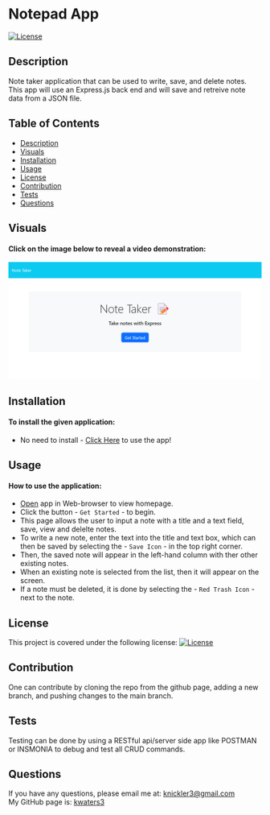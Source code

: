 # Notepad App
 
   [![License](https://img.shields.io/badge/License-MIT-turquoise.svg)](https://opensource.org/licenses/MIT) 

 ## Description
  Note taker application that can be used to write, save, and delete notes. This app will use an Express.js back end and will save and retreive note data from a JSON file.

 
 ## Table of Contents
   * [Description](#description)
   * [Visuals](#visuals)  
   * [Installation](#installation)
   * [Usage](#usage)
   * [License](#license)
   * [Contribution](#contribution)
   * [Tests](#tests)
   * [Questions](#questions)
 
 
 ## Visuals
 #### Click on the image below to reveal a video demonstration:

 [![Screenshot](public/assets/images/screenshot.png)](https://notepad-app-2023-e86abd3d58b8.herokuapp.com/)
 
 
 ## Installation
 #### To install the given application:
  * No need to install - [Click Here](https://notepad-app-2023-e86abd3d58b8.herokuapp.com/) to use the app!
   
 
 ## Usage
 #### How to use the application:
  * [Open](https://notepad-app-2023-e86abd3d58b8.herokuapp.com/) app in Web-browser to view homepage.
  * Click the button -  `Get Started` - to begin.
  * This page allows the user to input a note with a title and a text field, save, view and delelte notes.  
  * To write a new note, enter the text into the title and text box, which can then be saved by selecting the - `Save Icon` - in the top right corner.  
  * Then, the saved note will appear in the left-hand column with ther other existing notes. 
  * When an existing note is selected from the list, then it will appear on the screen.
  * If a note must be deleted, it is done by selecting the - `Red Trash Icon` - next to the note.  

 
 ## License
   This project is covered under the following license: [![License](https://img.shields.io/badge/License-MIT-turquoise.svg)](https://opensource.org/licenses/MIT)
 
 ## Contribution
   One can contribute by cloning the repo from the github page, adding a new branch, and pushing changes to the main branch. 
 
 ## Tests
   Testing can be done by using a RESTful api/server side app like POSTMAN or INSMONIA to debug and test all CRUD commands. 
 
 ## Questions
   If you have any questions, please email me at: knickler3@gmail.com <br/>
   My GitHub page is: [kwaters3](https://github.com/kwaters3)
   